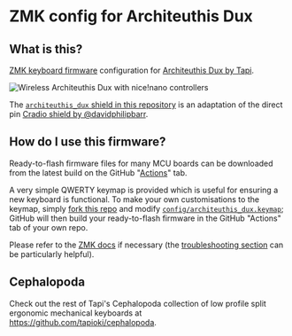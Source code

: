 # ZMK config for Architeuthis Dux

## What is this?

[ZMK keyboard firmware][1] configuration for [Architeuthis Dux by Tapi][2].

![Wireless Architeuthis Dux with nice!nano controllers][3]

The [`architeuthis_dux` shield in this repository](/config/boards/shields/architeuthis_dux/) is an adaptation of the direct pin [Cradio shield by @davidphilipbarr][4].

## How do I use this firmware?

Ready-to-flash firmware files for many MCU boards can be downloaded from the latest build on the GitHub "[Actions][8]" tab.

A very simple QWERTY keymap is provided which is useful for ensuring a new keyboard is functional. To make your own customisations to the keymap, simply [fork this repo][7] and modify [`config/architeuthis_dux.keymap`](config/architeuthis_dux.keymap); GitHub will then build your ready-to-flash firmware in the GitHub "Actions" tab of your own repo.

Please refer to the [ZMK docs][5] if necessary (the [troubleshooting section][6] can be particularly helpful).

## Cephalopoda

Check out the rest of Tapi's Cephalopoda collection of low profile split ergonomic mechanical keyboards at <https://github.com/tapioki/cephalopoda>.

[1]: https://zmk.dev/
[2]: https://github.com/tapioki/cephalopoda/tree/main/Architeuthis%20dux
[3]: https://media.discordapp.net/attachments/855822038287908864/866315666802081792/image0.jpg
[4]: https://github.com/zmkfirmware/zmk/tree/main/app/boards/shields/cradio
[5]: https://zmk.dev/docs
[6]: https://zmk.dev/docs/troubleshooting#dtlibdterror
[7]: https://github.com/dxmh/zmk-architeuthis-dux/fork
[8]: https://github.com/dxmh/zmk-architeuthis-dux/actions
